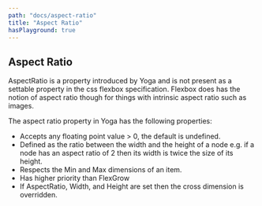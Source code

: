 ```yaml
---
path: "docs/aspect-ratio"
title: "Aspect Ratio"
hasPlayground: true
---
```


## Aspect Ratio

AspectRatio is a property introduced by Yoga and is not present as a settable
property in the css flexbox specification. Flexbox does has the notion of
aspect ratio though for things with intrinsic aspect ratio such as images.

The aspect ratio property in Yoga has the following properties:

- Accepts any floating point value > 0, the default is undefined.
- Defined as the ratio between the width and the height of a node e.g. if a node has an aspect ratio of 2 then its width is twice the size of its height.
- Respects the Min and Max dimensions of an item.
- Has higher priority than FlexGrow
- If AspectRatio, Width, and Height are set then the cross dimension is overridden.

<controls prop="aspectRatio"></controls>
